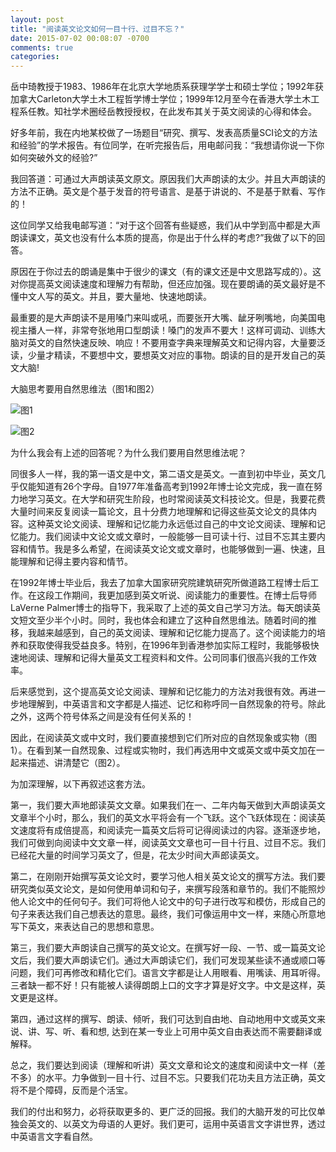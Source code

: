 ```yaml
---
layout: post
title: "阅读英文论文如何一目十行、过目不忘？"
date: 2015-07-02 00:08:07 -0700
comments: true
categories: 
---
```


岳中琦教授于1983、1986年在北京大学地质系获理学学士和硕士学位；1992年获加拿大Carleton大学土木工程哲学博士学位；1999年12月至今在香港大学土木工程系任教。知社学术圈经岳教授授权，在此发布其关于英文阅读的心得和体会。

好多年前，我在内地某校做了一场题目“研究、撰写、发表高质量SCI论文的方法和经验”的学术报告。有位同学，在听完报告后，用电邮问我：“我想请你说一下你如何突破外文的经验?”

我回答道：可通过大声朗读英文原文。原因我们大声朗读的太少。并且大声朗读的方法不正确。英文是个基于发音的符号语言、是基于讲说的、不是基于默看、写作的！

这位同学又给我电邮写道：“对于这个回答有些疑惑，我们从中学到高中都是大声朗读课文，英文也没有什么本质的提高，你是出于什么样的考虑?”我做了以下的回答。

原因在于你过去的朗诵是集中于很少的课文（有的课文还是中文思路写成的）。这对你提高英文阅读速度和理解力有帮助，但还应加强。现在要朗诵的英文最好是不懂中文人写的英文。并且，要大量地、快速地朗读。
<!--more-->

最重要的是大声朗读不是用嗓门来叫或吼，而要张开大嘴、龇牙咧嘴地，向美国电视主播人一样，非常夸张地用口型朗读！嗓门的发声不要大！这样可调动、训练大脑对英文的自然快速反映、响应！不要用查字典来理解英文和记得内容，大量要泛读，少量才精读，不要想中文，要想英文对应的事物。朗读的目的是开发自己的英文大脑!

大脑思考要用自然思维法（图1和图2）

![图1](http://secdr.github.io/upload/tree-1.jpeg)

![图2](http://secdr.github.io/upload/tree-2.jpeg)

为什么我会有上述的回答呢？为什么我们要用自然思维法呢？

同很多人一样，我的第一语文是中文，第二语文是英文。一直到初中毕业，英文几乎仅能知道有26个字母。自1977年准备高考到1992年博士论文完成，我一直在努力地学习英文。在大学和研究生阶段，也时常阅读英文科技论文。但是，我要花费大量时间来反复阅读一篇论文，且十分费力地理解和记得这些英文论文的具体内容。这种英文论文阅读、理解和记忆能力永远低过自己的中文论文阅读、理解和记忆能力。我们阅读中文论文或文章时，一般能够一目可读十行、过目不忘其主要内容和情节。我是多么希望，在阅读英文论文或文章时，也能够做到一遍、快速，且能理解和记得主要内容和情节。

在1992年博士毕业后，我去了加拿大国家研究院建筑研究所做道路工程博士后工作。在这段工作期间，我更加感到英文听说、阅读能力的重要性。在博士后导师LaVerne Palmer博士的指导下，我采取了上述的英文自己学习方法。每天朗读英文短文至少半个小时。同时，我也体会和建立了这种自然思维法。随着时间的推移，我越来越感到，自己的英文阅读、理解和记忆能力提高了。这个阅读能力的培养和获取使得我受益良多。特别，在1996年到香港参加实际工程时，我能够极快速地阅读、理解和记得大量英文工程资料和文件。公司同事们很高兴我的工作效率。

后来感觉到，这个提高英文论文阅读、理解和记忆能力的方法对我很有效。再进一步地理解到，中英语言和文字都是人描述、记忆和称呼同一自然现象的符号。除此之外，这两个符号体系之间是没有任何关系的！

因此，在阅读英文或中文时，我们要直接想到它们所对应的自然现象或实物（图1）。在看到某一自然现象、过程或实物时，我们再选用中文或英文或中英文加在一起来描述、讲清楚它（图2）。

为加深理解，以下再叙述这套方法。

第一，我们要大声地郎读英文文章。如果我们在一、二年内每天做到大声朗读英文文章半个小时，那么，我们的英文水平将会有一个飞跃。这个飞跃体现在：阅读英文速度将有成倍提高，和阅读完一篇英文后将可记得阅读过的内容。逐渐逐步地，我们可做到向阅读中文文章一样，阅读英文文章也可一目十行且、过目不忘。我们已经花大量的时间学习英文了，但是，花太少时间大声郎读英文。

第二，在刚刚开始撰写英文论文时，要学习他人相关英文论文的撰写方法。我们要研究类似英文论文，是如何使用单词和句子，来撰写段落和章节的。我们不能照炒他人论文中的任何句子。我们可将他人论文中的句子进行改写和模仿，形成自己的句子来表达我们自己想表达的意思。最终，我们可像运用中文一样，来随心所意地写下英文，来表达自己的思想和意思。

第三，我们要大声朗读自己撰写的英文论文。在撰写好一段、一节、或一篇英文论文后，我们要大声朗读它们。通过大声朗读它们，我们可发现某些读不通或顺口等问题，我们可再修改和精化它们。语言文字都是让人用眼看、用嘴读、用耳听得。三者缺一都不好！只有能被人读得朗朗上口的文字才算是好文字。中文是这样，英文更是这样。

第四，通过这样的撰写、朗读、倾听，我们可达到自由地、自动地用中文或英文来说、讲、写、听、看和想, 达到在某一专业上可用中英文自由表达而不需要翻译或解释。

总之，我们要达到阅读（理解和听讲）英文文章和论文的速度和阅读中文一样（差不多）的水平。力争做到一目十行、过目不忘。只要我们花功夫且方法正确，英文将不是个障碍，反而是个活宝。

我们的付出和努力，必将获取更多的、更广泛的回报。我们的大脑开发的可比仅单独会英文的、以英文为母语的人更好。我们更可，运用中英语言文字讲世界，透过中英语言文字看自然。
